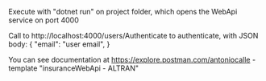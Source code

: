 Execute with "dotnet run" on project folder, which opens the WebApi service on port 4000

Call to http://localhost:4000/users/Authenticate to authenticate, with JSON body: 
{
    "email": "user email",
}

You can see documentation at https://explore.postman.com/antoniocalle - template "insuranceWebApi - ALTRAN"